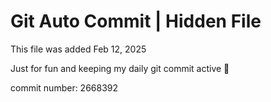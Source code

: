 # Git Auto Commit | Hidden File

This file was added Feb 12, 2025

Just for fun and keeping my daily git commit active 🤪

commit number: 2668392
